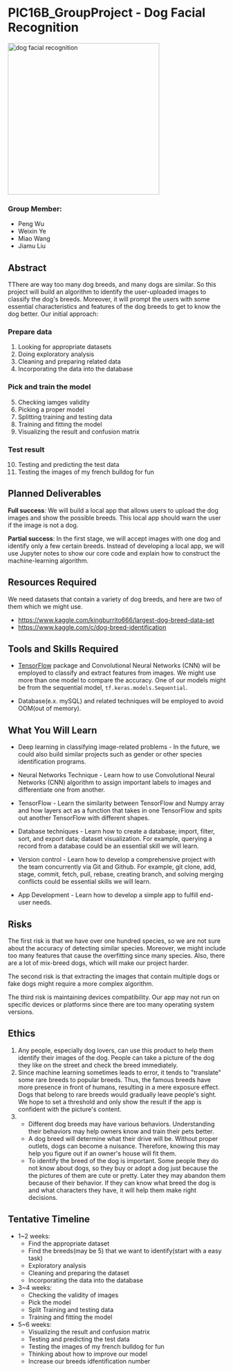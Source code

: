 # PIC16B_GroupProject - Dog Facial Recognition
<img src="https://humanepro.org/sites/default/files/styles/article_new/public/images/post/Scoop_FaceValue_cover.jpg" alt="dog facial recognition" width="350"/>

### Group Member:
- Peng Wu
- Weixin Ye
- Miao Wang
- Jiamu Liu

## Abstract
TThere are way too many dog breeds, and many dogs are similar. So this project will build an algorithm to identify the user-uploaded images to classify the dog's breeds. Moreover, it will prompt the users with some essential characteristics and features of the dog breeds to get to know the dog better. 
Our initial approach:

### Prepare data
1. Looking for appropriate datasets
2. Doing exploratory analysis
3. Cleaning and preparing related data
4. Incorporating the data into the database

### Pick and train the model
5. Checking iamges validity
6. Picking a proper model
7. Splitting training and testing data
8. Training and fitting the model
9. Visualizing the result and confusion matrix

### Test result
10. Testing and predicting the test data
11. Testing the images of my french bulldog for fun

## Planned Deliverables
**Full success**: We will build a local app that allows users to upload the dog images and show the possible breeds. This local app should warn the user if the image is not a dog.

**Partial success**:  In the first stage, we will accept images with one dog and identify only a few certain breeds. Instead of developing a local app, we will use Jupyter notes to show our core code and explain how to construct the machine-learning algorithm.

## Resources Required
We need datasets that contain a variety of dog breeds, and here are two of them which we might use.
- https://www.kaggle.com/kingburrito666/largest-dog-breed-data-set
- https://www.kaggle.com/c/dog-breed-identification


## Tools and Skills Required
- [TensorFlow](https://www.tensorflow.org/) package and Convolutional Neural Networks (CNN) will be employed to classify and extract features from images. We might use more than one model to compare the accuracy. One of our models might be from the sequential model, `tf.keras.models.Sequential`. 

- Database(e.x. mySQL) and related techniques will be employed to avoid OOM(out of memory).


## What You Will Learn
- Deep learning in classifying image-related problems - In the future, we could also build similar projects such as gender or other species identification programs.

- Neural Networks Technique - Learn how to use Convolutional Neural Networks (CNN) algorithm to assign important labels to images and differentiate one from another. 

- TensorFlow - Learn the similarity between TensorFlow and Numpy array and how layers act as a function that takes in one TensorFlow and spits out another TensorFlow with different shapes. 

- Database techniques - Learn how to create a database; import, filter, sort, and export data; dataset visualization. For example, querying a record from a database could be an essential skill we will learn.

- Version control - Learn how to develop a comprehensive project with the team concurrently via Git and Github. For example, git clone, add, stage, commit, fetch, pull, rebase, creating branch, and solving merging conflicts could be essential skills we will learn.

- App Development - Learn how to develop a simple app to fulfill end-user needs.


## Risks
The first risk is that we have over one hundred species, so we are not sure about the accuracy of detecting similar species. Moreover, we might include too many features that cause the overfitting since many species. Also, there are a lot of mix-breed dogs, which will make our project harder.

The second risk is that extracting the images that contain multiple dogs or fake dogs might require a more complex algorithm.

The third risk is maintaining devices compatibility. Our app may not run on specific devices or platforms since there are too many operating system versions.


## Ethics
1. Any people, especially dog lovers, can use this product to help them identify their images of the dog. People can take a picture of the dog they like on the street and check the breed immediately. 
2. Since machine learning sometimes leads to error, it tends to "translate" some rare breeds to popular breeds. Thus, the famous breeds have more presence in front of humans, resulting in a mere exposure effect. Dogs that belong to rare breeds would gradually leave people's sight. We hope to set a threshold and only show the result if the app is confident with the picture's content.
3. 
    - Different dog breeds may have various behaviors. Understanding their behaviors may help owners know and train their pets better.
    - A dog breed will determine what their drive will be. Without proper outlets, dogs can become a nuisance. Therefore, knowing this may help you figure out if an owner's house will fit them.
    - To identify the breed of the dog is important. Some people they do not know about dogs, so they buy or adopt a dog just because the the pictures of them are cute or pretty. Later they may abandon them because of their behavior. If they can know what breed the dog is and what characters they have, it will help them make right decisions.


## Tentative Timeline
- 1~2 weeks:
  - Find the appropriate dataset
  - Find the breeds(may be 5) that we want to identify(start with a easy task)
  - Exploratory analysis 
  - Cleaning and preparing the dataset
  - Incorporating the data into the database
- 3~4 weeks:
  - Checking the validity of images 
  - Pick the model
  - Split Training and testing data
  - Training and fitting the model
- 5~6 weeks:
  - Visualizing the result and confusion matrix
  - Testing and predicting the test data
  - Testing the images of my french bulldog for fun
  - Thinking about how to improve our model
  - Increase our breeds idfentification number
